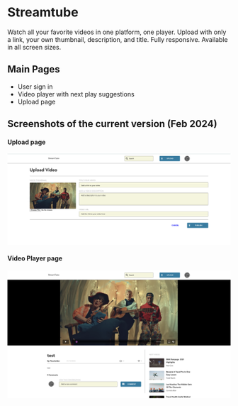 # Streamtube
Watch all your favorite videos in one platform, one player.
Upload with only a link, your own thumbnail, description, and title.
Fully responsive. Available in all screen sizes.

## Main Pages
- User sign in
- Video player with next play suggestions
- Upload page

## Screenshots of the current version (Feb 2024)

#### Upload page
![](Upload.png)
#### Video Player page
![](Landing.png)